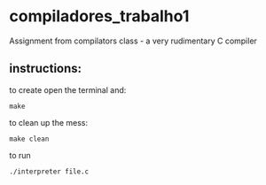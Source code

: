 # compiladores_trabalho1
Assignment from compilators class - a very rudimentary C compiler

## instructions:
   to create open the terminal and:
   ```Shell
   make
   ```

   to clean up the mess:
   ```Shell
   make clean
   ```
   
   to run
   ```Shell
   ./interpreter file.c
   ```
   

